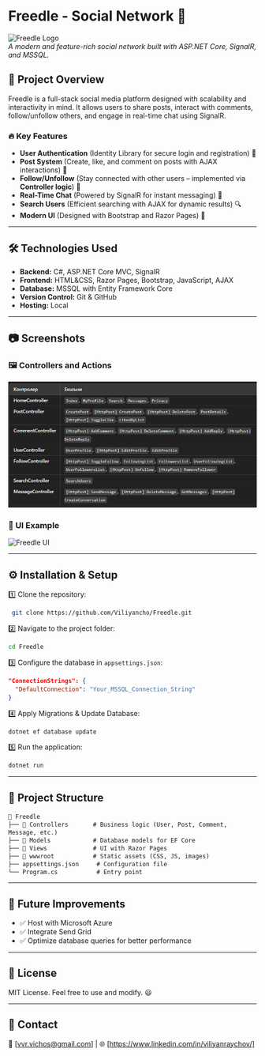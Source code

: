 # Freedle - Social Network 🚀

![Freedle Logo](https://your-logo-url.com)  
*A modern and feature-rich social network built with ASP.NET Core, SignalR, and MSSQL.*

## 📌 Project Overview
Freedle is a full-stack social media platform designed with scalability and interactivity in mind. It allows users to share posts, interact with comments, follow/unfollow others, and engage in real-time chat using SignalR.

### 🔥 Key Features
- **User Authentication** (Identity Library for secure login and registration) 🔐
- **Post System** (Create, like, and comment on posts with AJAX interactions) 📝
- **Follow/Unfollow** (Stay connected with other users – implemented via **Controller logic**) 🔄
- **Real-Time Chat** (Powered by SignalR for instant messaging) 💬
- **Search Users** (Efficient searching with AJAX for dynamic results) 🔍
- **Modern UI** (Designed with Bootstrap and Razor Pages) 🎨

---

## 🛠️ Technologies Used

- **Backend:** C#, ASP.NET Core MVC, SignalR
- **Frontend:** HTML&CSS, Razor Pages, Bootstrap, JavaScript, AJAX
- **Database:** MSSQL with Entity Framework Core
- **Version Control:** Git & GitHub
- **Hosting:** Local

---

## 📷 Screenshots
### 🖼️ Controllers and Actions
![Controllers](PicturesForGitHub/Controllers-Actions.png)

### 🎨 UI Example
![Freedle UI](https://your-ui-image-url.com)

---

## ⚙️ Installation & Setup

1️⃣ Clone the repository:
```sh
 git clone https://github.com/Viliyancho/Freedle.git
```

2️⃣ Navigate to the project folder:
```sh
cd Freedle
```

3️⃣ Configure the database in `appsettings.json`:
```json
"ConnectionStrings": {
  "DefaultConnection": "Your_MSSQL_Connection_String"
}
```

4️⃣ Apply Migrations & Update Database:
```sh
dotnet ef database update
```

5️⃣ Run the application:
```sh
dotnet run
```

---

## 📌 Project Structure
```plaintext
📂 Freedle
├── 📂 Controllers       # Business logic (User, Post, Comment, Message, etc.)
├── 📂 Models            # Database models for EF Core
├── 📂 Views             # UI with Razor Pages
├── 📂 wwwroot           # Static assets (CSS, JS, images)
├── appsettings.json     # Configuration file
└── Program.cs           # Entry point
```

---

## 🚀 Future Improvements
- ✅ Host with Microsoft Azure
- ✅ Integrate Send Grid
- ✅ Optimize database queries for better performance

---

## 📜 License
MIT License. Feel free to use and modify. 😃

---

## 📩 Contact
📧 [vvr.vichos@gmail.com] | 🌐 [https://www.linkedin.com/in/viliyanraychov/]
